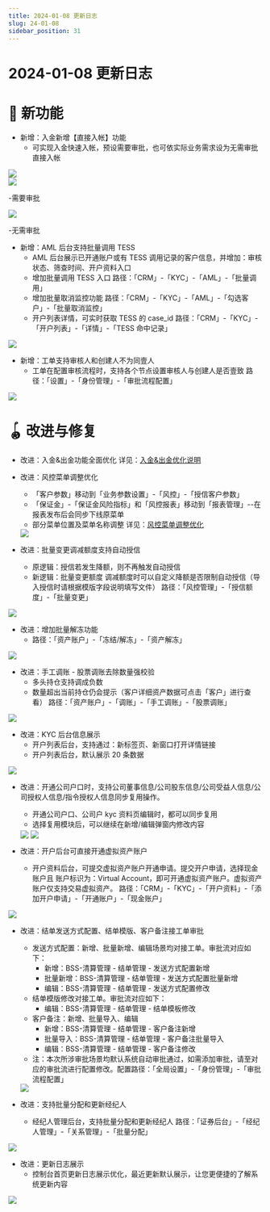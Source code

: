 ```yaml
---
title: 2024-01-08 更新日志
slug: 24-01-08
sidebar_position: 31
---
```



# 2024-01-08 更新日志

# 🎉 新功能

- 新增：入金新增【直接入帐】功能
    - 可实现入金快速入帐，预设需要审批，也可依实际业务需求设为无需审批直接入帐

<img src="/assets/OcsIbeOQ8ochAOxKSzXczkemnCE.png" src-width="1280" src-height="619" align="center"/>

<div class="flex gap-3 columns-2" column-size="2">
<div class="w-[49%]" width-ratio="49">
<img src="/assets/A7NEbJnT5oMC1BxlF30cWGemnfe.png" src-width="1280" src-height="631" align="center"/>

<p>-需要审批</p>
</div>
<div class="w-[50%]" width-ratio="50">
<img src="/assets/RXsGbkvceoBd2hxpPEzcntIwneh.png" src-width="1280" src-height="619" align="center"/>

<p>-无需审批</p>
</div>
</div>

- 新增：AML 后台支持批量调用 TESS
    - AML 后台展示已开通账户或有 TESS 调用记录的客户信息，并增加：审核状态、筛查时间、开户资料入口
    - 增加批量调用 TESS 入口
    路径：「CRM」-「KYC」-「AML」-「批量调用」
    - 增加批量取消监控功能
    路径：「CRM」-「KYC」-「AML」-「勾选客户」-「批量取消监控」
    - 开户列表详情，可实时获取 TESS 的 case_id
    路径：「CRM」-「KYC」-「开户列表」-「详情」-「TESS 命中记录」

<img src="/assets/HDzKbiQu9o9a63xTHeuc2Iqbnpe.png" src-width="970" src-height="1324" align="center"/>

- 新增：工单支持审核人和创建人不为同壹人
    - 工单在配置审核流程时，支持各个节点设置审核人与创建人是否壹致
    路径：「设置」-「身份管理」-「审批流程配置」

<img src="/assets/G49lbFxtNo1vzUx31exc1qFMncb.png" src-width="2564" src-height="1058" align="center"/>

# 🪀 改进与修复

- 改进：入金&出金功能全面优化
    详见：[入金&出金优化说明 ](Vvpkw7jqeitbhjkQVTncStRBn4c) 

- 改进：风控菜单调整优化
    - 「客户参数」移动到「业务参数设置」-「风控」-「授信客户参数」
    - 「保证金」-「保证金风险指标」和「风控报表」移动到「报表管理」--在报表发布后会同步下线原菜单
    - 部分菜单位置及菜单名称调整
    详见：[风控菜单调整优化](Ifv0wLOvhifRslkFuvLc0zAvnwe) 
    <img src="/assets/K3fcbq3SPoLfD6xL33icNep5nkI.png" src-width="3766" src-height="1670" align="center"/>

- 改进：批量变更调减额度支持自动授信
    - 原逻辑：授信若发生降额，则不再触发自动授信
    - 新逻辑：批量变更额度 调减额度时可以自定义降额是否限制自动授信（导入授信时请根据模版字段说明填写文件）
    路径：「风控管理」-「授信额度」-「批量变更」

<img src="/assets/Tuy6bkHDOoChpbxuzgqcbPjdnpg.png" src-width="3266" src-height="1102" align="center"/>

- 改进：增加批量解冻功能
    - 路径：「资产账户」-「冻结/解冻」-「资产解冻」

<img src="/assets/VELqbPQi4omJjJxlr6lc4Vj5nSd.png" src-width="3280" src-height="1688" align="center"/>

- 改进：手工调账 - 股票调账去除数量强校验
    - 多头持仓支持调成负数
    - 数量超出当前持仓仍会提示（客户详细资产数据可点击「客户」进行查看）
    路径：「资产账户」-「调账」-「手工调账」-「股票调账」

<img src="/assets/NeAwbsXoCocnhVx2gKCcSLJKnoh.png" src-width="3236" src-height="1646" align="center"/>

- 改进：KYC 后台信息展示
    - 开户列表后台，支持通过：新标签页、新窗口打开详情链接
    - 开户列表后台，默认展示 20 条数据

<img src="/assets/HEokbMAZ4ory2JxqkSJcxRDfnAe.png" src-width="1032" src-height="602" align="center"/>

- 改进：开通公司户口时，支持公司董事信息/公司股东信息/公司受益人信息/公司授权人信息/指令授权人信息同步复用操作。
    - 开通公司户口、公司户 kyc 资料页编辑时，都可以同步复用
    - 选择复用模块后，可以继续在新增/编辑弹窗内修改内容
    <img src="/assets/Q964bOVNzoKHwMxXO97cba0Bnrg.png" src-width="1914" src-height="1438" align="center"/>
    <img src="/assets/AIrkbZGH6oH0OPxaNnRcCdiynZf.png" src-width="1900" src-height="1446" align="center"/>

- 改进：开户后台可直接开通虚拟资产账户
    - 开户资料后台，可提交虚拟资产账户开通申请。提交开户申请，选择现金账户且 账户标识为：Virtual Account，即可开通虚拟资产账户。虚拟资产账户仅支持交易虚拟资产。
    路径：「CRM」-「KYC」-「开户资料」-「添加开户申请」-「开通账户」-「现金账户」

<img src="/assets/QcG4bagXQo8dwoxDEpQcNn0xnWb.png" src-width="1758" src-height="680" align="center"/>

- 改进：结单发送方式配置、结单模版、客户备注接工单审批
    - 发送方式配置：新增、批量新增、编辑场景均对接工单。审批流对应如下：
        - 新增：BSS-清算管理 - 结单管理 - 发送方式配置新增
        - 批量新增：BSS-清算管理 - 结单管理 - 发送方式配置批量新增
        - 编辑：BSS-清算管理 - 结单管理 - 发送方式配置修改
    - 结单模版修改对接工单。审批流对应如下：
        - 编辑：BSS-清算管理 - 结单管理 - 结单模板修改
    - 客户备注：新增、批量导入、编辑
        - 新增：BSS-清算管理 - 结单管理 - 客户备注新增
        - 批量导入：BSS-清算管理 - 结单管理 - 客户备注批量导入
        - 编辑：BSS-清算管理 - 结单管理 - 客户备注修改
    - 注：本次所涉审批场景均默认系统自动审批通过，如需添加审批，请至对应的审批流进行配置修改。配置路径：「全局设置」-「身份管理」-「审批流程配置」
    <img src="/assets/DrofbwzdSojSkWxh4h7ccRlwnJh.png" src-width="3728" src-height="896" align="center"/>

- 改进：支持批量分配和更新经纪人
    - 经纪人管理后台，支持批量分配和更新经纪人
    路径：「证券后台」-「经纪人管理」-「关系管理」-「批量分配」

<img src="/assets/Jjz2b1ryFoWoDaxjYqgcAiUrnDh.png" src-width="1708" src-height="510" align="center"/>

- 改进：更新日志展示
    - 控制台首页更新日志展示优化，最近更新默认展示，让您更便捷的了解系统更新内容

<img src="/assets/OeBtb1qvnoGQIexHkgHcYbU0nvc.png" src-width="1046" src-height="984" align="center"/>

